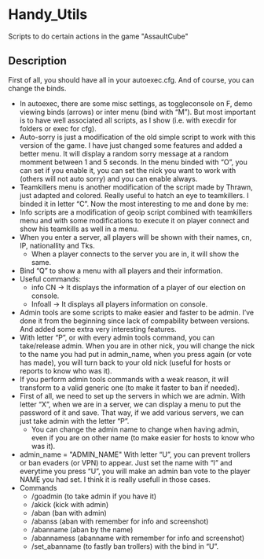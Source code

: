 # Handy_Utils
Scripts to do certain actions in the game "AssaultCube"
## Description
First of all, you should have all in your autoexec.cfg. And of course, you can change the binds.
-	In autoexec, there are some misc settings, as toggleconsole on F, demo viewing binds (arrows) or inter menu (bind with “M”). But most important is to have well associated all scripts, as I show (i.e. with execdir for folders or exec for cfg).
-	Auto-sorry is just a modification of the old simple script to work with this version of the game. I have just changed some features and added a better menu. It will display a random sorry message at a random momment between 1 and 5 seconds. In the menu binded with “O”, you can set if you enable it, you can set the nick you want to work with (others will not auto sorry) and you can enable always.
-	Teamkillers menu is another modification of the script made by Thrawn, just adapted and colored. Really useful to hatch an eye to teamkillers. I binded it in letter “C”.
Now the most interesting to me and done by me:
-	Info scripts are a modification of geoip script combined with teamkillers menu and with some modifications to execute it on player connect and show his teamkills as well in a menu.
  -	When you enter a server, all players will be shown with their names, cn, IP, nationallity and Tks.
    -	When a player connects to the server you are in, it will show the same.
  -	Bind “Q” to show a menu with all players and their information. 
  -	Useful commands:
     - info CN -> It displays the information of a player of our election on console.
     - Infoall -> It displays all players information on console.
-	Admin tools are some scripts to make easier and faster to be admin. I’ve done it from the beginning since lack of compability between versions. And added some extra very interesting features.
  -	With letter “P”, or with every admin tools command, you can take/release admin. When you are in other nick, you will change the nick to the name you had put in admin_name, when you press again (or vote has made), you will turn back to your old nick (useful for hosts or reports to know who was it).
  -	If you perform admin tools commands with a weak reason, it will transform to a valid generic one (to make it faster to ban if needed).
  -	First of all, we need to set up the servers in which we are admin.
      With letter “X”, when we are in a server, we can display a menu to put the password of it and save. That way, if we add various servers, we can just take admin with the letter “P”.
      -	You can change the admin name to change when having admin, even if you are on other name (to make easier for hosts to know who was it). 
  -	admin_name = "ADMIN_NAME"
      With letter “U”, you can prevent trollers or ban evaders (or VPN) to appear. Just set the name with “I” and everytime you press “U”, you will make an admin ban vote to the player NAME you had set. I think it is really usefull in those cases.
  -	Commands
    - /goadmin (to take admin if you have it)
    - /akick (kick with admin)
    - /aban (ban with admin)
    - /abanss (aban with remember for info and screenshot)
    - /abanname (aban by the name)
    - /abannamess (abanname with remember for info and screenshot)
    - /set_abanname (to fastly ban trollers) with the bind in “U”.
